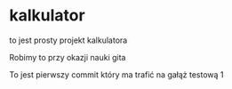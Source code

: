 # kalkulator

to jest prosty projekt kalkulatora

Robimy to przy okazji nauki gita

To jest pierwszy commit który ma trafić na gałąż testową 1